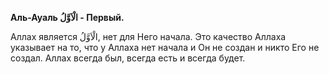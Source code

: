 **Аль-Ауаль الْاَوَّلُ - Первый.**

Аллах является الْاَوَّلُ, нет для Него начала. Это качество Аллаха указывает
на то, что у Аллаха нет начала и Он не создан и никто Его не создал.
Аллах всегда был, всегда есть и всегда будет.
